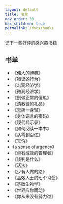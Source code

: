 ```yaml
---
layout: default
title: 书单
nav_order: 39
has_children: true
permalink: /docs/books
---
```


记下一些好评的感兴趣书籍

## 书单

- 《伟大的博奕》
- 《错误的行为》
- 《宏观经济学》
- 《微观经济学》
- 《别做正常的傻瓜》  
- 《清教徒的礼品》  
- 《无痛一身轻》 
- 《身体语言的密码》 
- 《现代启示录》 
- 《如何阅读一本书》 
- 《从零到百亿》 
- 《无价》 
- 《a sense ofurgency》 
- 《卓有成效的管理者》 
- 《谈判是什么》 
- 《活法》 
- 《少有人做的路》  
- 《高效人士的七个习惯》 
- 《基础生物学》 
- 《世界应你而动》 
- 《你从来没有努力过》
